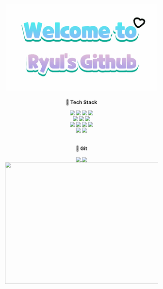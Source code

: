 <!-- 타이틀 --> 
<div align="center">
  <img width="500px" src="https://github.com/youngryul/youngryul/blob/main/git_title.gif"/>
</div>



<!--내용 부분-->
<h3 align="center">📍 Tech Stack </h3>
<div align="center">
  <img src="https://img.shields.io/badge/react-20232a.svg?style=for-the-badge&logo=react&logoColor=61DAFB" />
  <img src="https://img.shields.io/badge/vue.js-4FC08D?style=for-the-badge&logo=vue.js&logoColor=white">
  <img src="https://img.shields.io/badge/javascript-F7DF1E.svg?style=for-the-badge&logo=javascript&logoColor=20232a" />
  <img src="https://img.shields.io/badge/html5-E34F26.svg?style=for-the-badge&logo=html5&logoColor=white" /
</div>

<div align="center">
  <img src="https://img.shields.io/badge/styled--components-DB7093?style=for-the-badge&logo=styled-components&logoColor=ffd35b" />
  <img src="https://img.shields.io/badge/tailwindcss-1daabb.svg?style=for-the-badge&logo=tailwind-css&logoColor=white" />
  <img src="https://img.shields.io/badge/css3-1572B6.svg?style=for-the-badge&logo=css3&logoColor=white" />
</div>

<div align="center">
  <img src="https://img.shields.io/badge/java-007396?style=for-the-badge&logo=java&logoColor=white">
  <img src="https://img.shields.io/badge/springboot-6DB33F?style=for-the-badge&logo=springboot&logoColor=white">
  <img src="https://img.shields.io/badge/oracle-F80000?style=for-the-badge&logo=oracle&logoColor=white">
  <img src="https://img.shields.io/badge/mariaDB-003545?style=for-the-badge&logo=mariaDB&logoColor=white">
</div>

<div align="center">
  <img src="https://img.shields.io/badge/github-181717?style=for-the-badge&logo=github&logoColor=white">
  <img src="https://img.shields.io/badge/git-F05032?style=for-the-badge&logo=git&logoColor=white">
</div>

<br>

<!-- git 활동 --> 
<h3 align="center">📍 Git </h3>
<div align="center">
    <a href=""> <img align="center" src="https://github-readme-stats.vercel.app/api?username=youngryul&theme=prussian&show_icons=true"/> </a>
  <a href=""> <img align="center" src="https://github-readme-stats-sigma-five.vercel.app/api/top-langs/?username=youngryul&theme=prussian&layout=compact"/> </a>
</div>

<a href="https://github.com/devxb/gitanimals">
  <img src="https://render.gitanimals.org/lines/youngryul?pet-id=1" width="1000" height="400"/>
</a>
